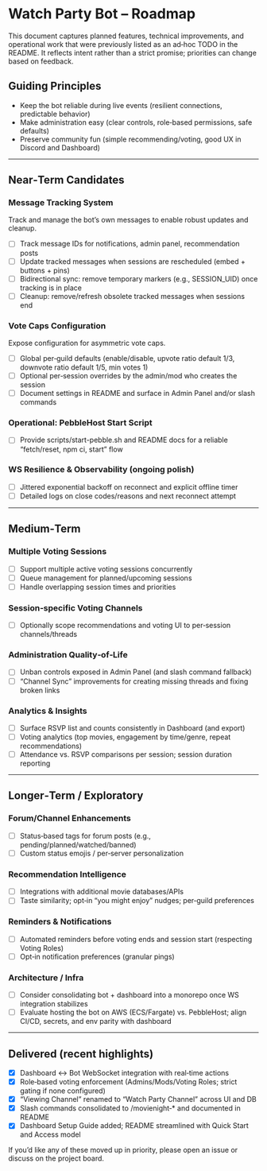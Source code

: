 # Watch Party Bot – Roadmap

This document captures planned features, technical improvements, and operational work that were previously listed as an ad‑hoc TODO in the README. It reflects intent rather than a strict promise; priorities can change based on feedback.

## Guiding Principles

- Keep the bot reliable during live events (resilient connections, predictable behavior)
- Make administration easy (clear controls, role‑based permissions, safe defaults)
- Preserve community fun (simple recommending/voting, good UX in Discord and Dashboard)

---

## Near‑Term Candidates

### Message Tracking System

Track and manage the bot’s own messages to enable robust updates and cleanup.

- [ ] Track message IDs for notifications, admin panel, recommendation posts
- [ ] Update tracked messages when sessions are rescheduled (embed + buttons + pins)
- [ ] Bidirectional sync: remove temporary markers (e.g., SESSION_UID) once tracking is in place
- [ ] Cleanup: remove/refresh obsolete tracked messages when sessions end

### Vote Caps Configuration

Expose configuration for asymmetric vote caps.

- [ ] Global per‑guild defaults (enable/disable, upvote ratio default 1/3, downvote ratio default 1/5, min votes 1)
- [ ] Optional per‑session overrides by the admin/mod who creates the session
- [ ] Document settings in README and surface in Admin Panel and/or slash commands

### Operational: PebbleHost Start Script

- [ ] Provide scripts/start-pebble.sh and README docs for a reliable “fetch/reset, npm ci, start” flow

### WS Resilience & Observability (ongoing polish)

- [ ] Jittered exponential backoff on reconnect and explicit offline timer
- [ ] Detailed logs on close codes/reasons and next reconnect attempt

---

## Medium‑Term

### Multiple Voting Sessions

- [ ] Support multiple active voting sessions concurrently
- [ ] Queue management for planned/upcoming sessions
- [ ] Handle overlapping session times and priorities

### Session‑specific Voting Channels

- [ ] Optionally scope recommendations and voting UI to per‑session channels/threads

### Administration Quality‑of‑Life

- [ ] Unban controls exposed in Admin Panel (and slash command fallback)
- [ ] “Channel Sync” improvements for creating missing threads and fixing broken links

### Analytics & Insights

- [ ] Surface RSVP list and counts consistently in Dashboard (and export)
- [ ] Voting analytics (top movies, engagement by time/genre, repeat recommendations)
- [ ] Attendance vs. RSVP comparisons per session; session duration reporting

---

## Longer‑Term / Exploratory

### Forum/Channel Enhancements

- [ ] Status‑based tags for forum posts (e.g., pending/planned/watched/banned)
- [ ] Custom status emojis / per‑server personalization

### Recommendation Intelligence

- [ ] Integrations with additional movie databases/APIs
- [ ] Taste similarity; opt‑in “you might enjoy” nudges; per‑guild preferences

### Reminders & Notifications

- [ ] Automated reminders before voting ends and session start (respecting Voting Roles)
- [ ] Opt‑in notification preferences (granular pings)

### Architecture / Infra

- [ ] Consider consolidating bot + dashboard into a monorepo once WS integration stabilizes
- [ ] Evaluate hosting the bot on AWS (ECS/Fargate) vs. PebbleHost; align CI/CD, secrets, and env parity with dashboard

---

## Delivered (recent highlights)

- [x] Dashboard ↔ Bot WebSocket integration with real‑time actions
- [x] Role‑based voting enforcement (Admins/Mods/Voting Roles; strict gating if none configured)
- [x] “Viewing Channel” renamed to “Watch Party Channel” across UI and DB
- [x] Slash commands consolidated to /movienight‑\* and documented in README
- [x] Dashboard Setup Guide added; README streamlined with Quick Start and Access model

If you’d like any of these moved up in priority, please open an issue or discuss on the project board.
